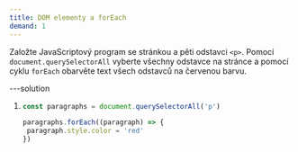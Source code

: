 ```yaml
---
title: DOM elementy a forEach
demand: 1
---
```


Založte JavaScriptový program se stránkou a pěti odstavci `<p>`. Pomocí `document.querySelectorAll` vyberte všechny odstavce na stránce a pomocí cyklu `forEach` obarvěte text všech odstavců na červenou barvu.

---solution

1. ```js
   const paragraphs = document.querySelectorAll('p')

   paragraphs.forEach((paragraph) => {
   	paragraph.style.color = 'red'
   })
   ```
